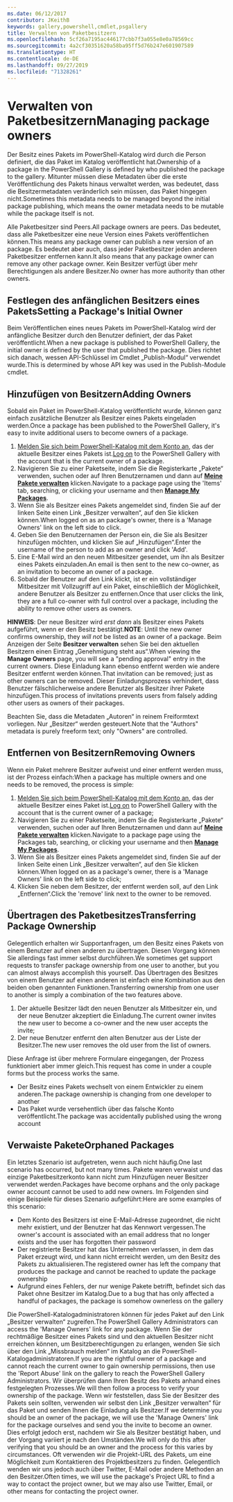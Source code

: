 ```yaml
---
ms.date: 06/12/2017
contributor: JKeithB
keywords: gallery,powershell,cmdlet,psgallery
title: Verwalten von Paketbesitzern
ms.openlocfilehash: 5cf26a7195ac446177cbb7f3a055e8e0a78569cc
ms.sourcegitcommit: 4a2cf30351620a58ba95ff5d76b247e601907589
ms.translationtype: HT
ms.contentlocale: de-DE
ms.lasthandoff: 09/27/2019
ms.locfileid: "71328261"
---
```

# <a name="managing-package-owners"></a><span data-ttu-id="4491c-103">Verwalten von Paketbesitzern</span><span class="sxs-lookup"><span data-stu-id="4491c-103">Managing package owners</span></span>

<span data-ttu-id="4491c-104">Der Besitz eines Pakets im PowerShell-Katalog wird durch die Person definiert, die das Paket im Katalog veröffentlicht hat.</span><span class="sxs-lookup"><span data-stu-id="4491c-104">Ownership of a package in the PowerShell Gallery is defined by who published the package to the gallery.</span></span>
<span data-ttu-id="4491c-105">Mitunter müssen diese Metadaten über die erste Veröffentlichung des Pakets hinaus verwaltet werden, was bedeutet, dass die Besitzermetadaten veränderlich sein müssen, das Paket hingegen nicht.</span><span class="sxs-lookup"><span data-stu-id="4491c-105">Sometimes this metadata needs to be managed beyond the initial package publishing, which means the owner metadata needs to be mutable while the package itself is not.</span></span>

<span data-ttu-id="4491c-106">Alle Paketbesitzer sind Peers.</span><span class="sxs-lookup"><span data-stu-id="4491c-106">All package owners are peers.</span></span>
<span data-ttu-id="4491c-107">Das bedeutet, dass alle Paketbesitzer eine neue Version eines Pakets veröffentlichen können.</span><span class="sxs-lookup"><span data-stu-id="4491c-107">This means any package owner can publish a new version of an package.</span></span> <span data-ttu-id="4491c-108">Es bedeutet aber auch, dass jeder Paketbesitzer jeden anderen Paketbesitzer entfernen kann.</span><span class="sxs-lookup"><span data-stu-id="4491c-108">It also means that any package owner can remove any other package owner.</span></span>
<span data-ttu-id="4491c-109">Kein Besitzer verfügt über mehr Berechtigungen als andere Besitzer.</span><span class="sxs-lookup"><span data-stu-id="4491c-109">No owner has more authority than other owners.</span></span>

## <a name="setting-a-packages-initial-owner"></a><span data-ttu-id="4491c-110">Festlegen des anfänglichen Besitzers eines Pakets</span><span class="sxs-lookup"><span data-stu-id="4491c-110">Setting a Package's Initial Owner</span></span>

<span data-ttu-id="4491c-111">Beim Veröffentlichen eines neues Pakets im PowerShell-Katalog wird der anfängliche Besitzer durch den Benutzer definiert, der das Paket veröffentlicht.</span><span class="sxs-lookup"><span data-stu-id="4491c-111">When a new package is published to PowerShell Gallery, the initial owner is defined by the user that published the package.</span></span> <span data-ttu-id="4491c-112">Dies richtet sich danach, wessen API-Schlüssel im Cmdlet „Publish-Modul“ verwendet wurde.</span><span class="sxs-lookup"><span data-stu-id="4491c-112">This is determined by whose API key was used in the Publish-Module cmdlet.</span></span>

## <a name="adding-owners"></a><span data-ttu-id="4491c-113">Hinzufügen von Besitzern</span><span class="sxs-lookup"><span data-stu-id="4491c-113">Adding Owners</span></span>

<span data-ttu-id="4491c-114">Sobald ein Paket im PowerShell-Katalog veröffentlicht wurde, können ganz einfach zusätzliche Benutzer als Besitzer eines Pakets eingeladen werden.</span><span class="sxs-lookup"><span data-stu-id="4491c-114">Once a package has been published to the PowerShell Gallery, it's easy to invite additional users to become owners of a package.</span></span>

1. <span data-ttu-id="4491c-115">[Melden Sie sich beim PowerShell-Katalog mit dem Konto an](https://powershellgallery.com/users/account/LogOn), das der aktuelle Besitzer eines Pakets ist.</span><span class="sxs-lookup"><span data-stu-id="4491c-115">[Log on](https://powershellgallery.com/users/account/LogOn) to the PowerShell Gallery with the account that is the current owner of a package.</span></span>
2. <span data-ttu-id="4491c-116">Navigieren Sie zu einer Paketseite, indem Sie die Registerkarte „Pakete“ verwenden, suchen oder auf Ihren Benutzernamen und dann auf [**Meine Pakete verwalten**](https://www.powershellgallery.com/account/Packages) klicken.</span><span class="sxs-lookup"><span data-stu-id="4491c-116">Navigate to a package page using the 'Items' tab, searching, or clicking your username and then [**Manage My Packages**](https://www.powershellgallery.com/account/Packages).</span></span>
3. <span data-ttu-id="4491c-117">Wenn Sie als Besitzer eines Pakets angemeldet sind, finden Sie auf der linken Seite einen Link „Besitzer verwalten“, auf den Sie klicken können.</span><span class="sxs-lookup"><span data-stu-id="4491c-117">When logged on as an package's owner, there is a 'Manage Owners' link on the left side to click.</span></span>
4. <span data-ttu-id="4491c-118">Geben Sie den Benutzernamen der Person ein, die Sie als Besitzer hinzufügen möchten, und klicken Sie auf „Hinzufügen“.</span><span class="sxs-lookup"><span data-stu-id="4491c-118">Enter the username of the person to add as an owner and click 'Add'.</span></span>
5. <span data-ttu-id="4491c-119">Eine E-Mail wird an den neuen Mitbesitzer gesendet, um ihn als Besitzer eines Pakets einzuladen.</span><span class="sxs-lookup"><span data-stu-id="4491c-119">An email is then sent to the new co-owner, as an invitation to become an owner of a package.</span></span>
6. <span data-ttu-id="4491c-120">Sobald der Benutzer auf den Link klickt, ist er ein vollständiger Mitbesitzer mit Vollzugriff auf ein Paket, einschließlich der Möglichkeit, andere Benutzer als Besitzer zu entfernen.</span><span class="sxs-lookup"><span data-stu-id="4491c-120">Once that user clicks the link, they are a full co-owner with full control over a package, including the ability to remove other users as owners.</span></span>

<span data-ttu-id="4491c-121">**HINWEIS**: Der neue Besitzer wird *erst dann* als Besitzer eines Pakets aufgeführt, wenn er den Besitz bestätigt.</span><span class="sxs-lookup"><span data-stu-id="4491c-121">**NOTE**: Until the new owner confirms ownership, they *will not* be listed as an owner of a package.</span></span>
<span data-ttu-id="4491c-122">Beim Anzeigen der Seite **Besitzer verwalten** sehen Sie bei den aktuellen Besitzern einen Eintrag „Genehmigung steht aus“.</span><span class="sxs-lookup"><span data-stu-id="4491c-122">When viewing the **Manage Owners** page, you will see a "pending approval" entry in the current owners.</span></span>
<span data-ttu-id="4491c-123">Diese Einladung kann ebenso entfernt werden wie andere Besitzer entfernt werden können.</span><span class="sxs-lookup"><span data-stu-id="4491c-123">That invitation can be removed; just as other owners can be removed.</span></span>
<span data-ttu-id="4491c-124">Dieser Einladungsprozess verhindert, dass Benutzer fälschlicherweise andere Benutzer als Besitzer ihrer Pakete hinzufügen.</span><span class="sxs-lookup"><span data-stu-id="4491c-124">This process of invitations prevents users from falsely adding other users as owners of their packages.</span></span>

<span data-ttu-id="4491c-125">Beachten Sie, dass die Metadaten „Autoren“ in reinem Freiformtext vorliegen. Nur „Besitzer“ werden gesteuert.</span><span class="sxs-lookup"><span data-stu-id="4491c-125">Note that the "Authors" metadata is purely freeform text; only "Owners" are controlled.</span></span>


## <a name="removing-owners"></a><span data-ttu-id="4491c-126">Entfernen von Besitzern</span><span class="sxs-lookup"><span data-stu-id="4491c-126">Removing Owners</span></span>

<span data-ttu-id="4491c-127">Wenn ein Paket mehrere Besitzer aufweist und einer entfernt werden muss, ist der Prozess einfach:</span><span class="sxs-lookup"><span data-stu-id="4491c-127">When a package has multiple owners and one needs to be removed, the process is simple:</span></span>

1. <span data-ttu-id="4491c-128">[Melden Sie sich beim PowerShell-Katalog mit dem Konto an](https://powershellgallery.com/users/account/LogOn), das der aktuelle Besitzer eines Paket ist.</span><span class="sxs-lookup"><span data-stu-id="4491c-128">[Log on](https://powershellgallery.com/users/account/LogOn) to PowerShell Gallery with the account that is the current owner of a package;</span></span>
2. <span data-ttu-id="4491c-129">Navigieren Sie zu einer Paketseite, indem Sie die Registerkarte „Pakete“ verwenden, suchen oder auf Ihren Benutzernamen und dann auf [**Meine Pakete verwalten**](https://www.powershellgallery.com/account/Packages) klicken.</span><span class="sxs-lookup"><span data-stu-id="4491c-129">Navigate to a package page using the Packages tab, searching, or clicking your username and then [**Manage My Packages**](https://www.powershellgallery.com/account/Packages).</span></span>
3. <span data-ttu-id="4491c-130">Wenn Sie als Besitzer eines Pakets angemeldet sind, finden Sie auf der linken Seite einen Link „Besitzer verwalten“, auf den Sie klicken können.</span><span class="sxs-lookup"><span data-stu-id="4491c-130">When logged on as a package's owner, there is a 'Manage Owners' link on the left side to click;</span></span>
4. <span data-ttu-id="4491c-131">Klicken Sie neben dem Besitzer, der entfernt werden soll, auf den Link „Entfernen“.</span><span class="sxs-lookup"><span data-stu-id="4491c-131">Click the 'remove' link next to the owner to be removed.</span></span>



## <a name="transferring-package-ownership"></a><span data-ttu-id="4491c-132">Übertragen des Paketbesitzes</span><span class="sxs-lookup"><span data-stu-id="4491c-132">Transferring Package Ownership</span></span>

<span data-ttu-id="4491c-133">Gelegentlich erhalten wir Supportanfragen, um den Besitz eines Pakets von einem Benutzer auf einen anderen zu übertragen. Diesen Vorgang können Sie allerdings fast immer selbst durchführen.</span><span class="sxs-lookup"><span data-stu-id="4491c-133">We sometimes get support requests to transfer package ownership from one user to another, but you can almost always accomplish this yourself.</span></span>
<span data-ttu-id="4491c-134">Das Übertragen des Besitzes von einem Benutzer auf einen anderen ist einfach eine Kombination aus den beiden oben genannten Funktionen.</span><span class="sxs-lookup"><span data-stu-id="4491c-134">Transferring ownership from one user to another is simply a combination of the two features above.</span></span>

1. <span data-ttu-id="4491c-135">Der aktuelle Besitzer lädt den neuen Benutzer als Mitbesitzer ein, und der neue Benutzer akzeptiert die Einladung.</span><span class="sxs-lookup"><span data-stu-id="4491c-135">The current owner invites the new user to become a co-owner and the new user accepts the invite;</span></span>
2. <span data-ttu-id="4491c-136">Der neue Benutzer entfernt den alten Benutzer aus der Liste der Besitzer.</span><span class="sxs-lookup"><span data-stu-id="4491c-136">The new user removes the old user from the list of owners.</span></span>

<span data-ttu-id="4491c-137">Diese Anfrage ist über mehrere Formulare eingegangen, der Prozess funktioniert aber immer gleich.</span><span class="sxs-lookup"><span data-stu-id="4491c-137">This request has come in under a couple forms but the process works the same.</span></span>

- <span data-ttu-id="4491c-138">Der Besitz eines Pakets wechselt von einem Entwickler zu einem anderen.</span><span class="sxs-lookup"><span data-stu-id="4491c-138">The package ownership is changing from one developer to another</span></span>
- <span data-ttu-id="4491c-139">Das Paket wurde versehentlich über das falsche Konto veröffentlicht.</span><span class="sxs-lookup"><span data-stu-id="4491c-139">The package was accidentally published using the wrong account</span></span>


## <a name="orphaned-packages"></a><span data-ttu-id="4491c-140">Verwaiste Pakete</span><span class="sxs-lookup"><span data-stu-id="4491c-140">Orphaned Packages</span></span>

<span data-ttu-id="4491c-141">Ein letztes Szenario ist aufgetreten, wenn auch nicht häufig.</span><span class="sxs-lookup"><span data-stu-id="4491c-141">One last scenario has occurred, but not many times.</span></span>
<span data-ttu-id="4491c-142">Pakete waren verwaist und das einzige Paketbesitzerkonto kann nicht zum Hinzufügen neuer Besitzer verwendet werden.</span><span class="sxs-lookup"><span data-stu-id="4491c-142">Packages have become orphans and the only package owner account cannot be used to add new owners.</span></span>
<span data-ttu-id="4491c-143">Im Folgenden sind einige Beispiele für dieses Szenario aufgeführt:</span><span class="sxs-lookup"><span data-stu-id="4491c-143">Here are some examples of this scenario:</span></span>

- <span data-ttu-id="4491c-144">Dem Konto des Besitzers ist eine E-Mail-Adresse zugeordnet, die nicht mehr existiert, und der Benutzer hat das Kennwort vergessen.</span><span class="sxs-lookup"><span data-stu-id="4491c-144">The owner's account is associated with an email address that no longer exists and the user has forgotten their password</span></span>
- <span data-ttu-id="4491c-145">Der registrierte Besitzer hat das Unternehmen verlassen, in dem das Paket erzeugt wird, und kann nicht erreicht werden, um den Besitz des Pakets zu aktualisieren.</span><span class="sxs-lookup"><span data-stu-id="4491c-145">The registered owner has left the company that produces the package and cannot be reached to update the package ownership</span></span>
- <span data-ttu-id="4491c-146">Aufgrund eines Fehlers, der nur wenige Pakete betrifft, befindet sich das Paket ohne Besitzer im Katalog.</span><span class="sxs-lookup"><span data-stu-id="4491c-146">Due to a bug that has only affected a handful of packages, the package is somehow ownerless on the gallery</span></span>

<span data-ttu-id="4491c-147">Die PowerShell-Katalogadministratoren können für jedes Paket auf den Link „Besitzer verwalten“ zugreifen.</span><span class="sxs-lookup"><span data-stu-id="4491c-147">The PowerShell Gallery Administrators can access the 'Manage Owners' link for any package.</span></span>
<span data-ttu-id="4491c-148">Wenn Sie der rechtmäßige Besitzer eines Pakets sind und den aktuellen Besitzer nicht erreichen können, um Besitzberechtigungen zu erlangen, wenden Sie sich über den Link „Missbrauch melden“ im Katalog an die PowerShell-Katalogadministratoren.</span><span class="sxs-lookup"><span data-stu-id="4491c-148">If you are the rightful owner of a package and cannot reach the current owner to gain ownership permissions, then use the 'Report Abuse' link on the gallery to reach the PowerShell Gallery Administrators.</span></span>
<span data-ttu-id="4491c-149">Wir überprüfen dann Ihren Besitz des Pakets anhand eines festgelegten Prozesses.</span><span class="sxs-lookup"><span data-stu-id="4491c-149">We will then follow a process to verify your ownership of the package.</span></span>
<span data-ttu-id="4491c-150">Wenn wir feststellen, dass Sie der Besitzer des Pakets sein sollten, verwenden wir selbst den Link „Besitzer verwalten“ für das Paket und senden Ihnen die Einladung als Besitzer.</span><span class="sxs-lookup"><span data-stu-id="4491c-150">If we determine you should be an owner of the package, we will use the 'Manage Owners' link for the package ourselves and send you the invite to become an owner.</span></span>
<span data-ttu-id="4491c-151">Dies erfolgt jedoch erst, nachdem wir Sie als Besitzer bestätigt haben, und der Vorgang variiert je nach den Umständen.</span><span class="sxs-lookup"><span data-stu-id="4491c-151">We will only do this after verifying that you should be an owner and the process for this varies by circumstances.</span></span>
<span data-ttu-id="4491c-152">Oft verwenden wir die Projekt-URL des Pakets, um eine Möglichkeit zum Kontaktieren des Projektbesitzers zu finden. Gelegentlich wenden wir uns jedoch auch über Twitter, E-Mail oder andere Methoden an den Besitzer.</span><span class="sxs-lookup"><span data-stu-id="4491c-152">Often times, we will use the package's Project URL to find a way to contact the project owner, but we may also use Twitter, Email, or other means for contacting the project owner.</span></span>

